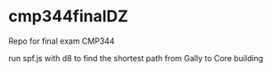 # cmp344finalDZ
Repo for final exam CMP344


run spf.js with d8 to find the shortest path from Gally to Core building  


